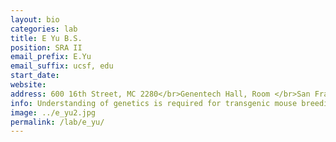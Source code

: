 ```yaml
---
layout: bio
categories: lab
title: E Yu B.S.
position: SRA II
email_prefix: E.Yu
email_suffix: ucsf, edu
start_date:
website:
address: 600 16th Street, MC 2280</br>Genentech Hall, Room </br>San Francisco, CA 94158-</br>
info: Understanding of genetics is required for transgenic mouse breeding.
image: ../e_yu2.jpg
permalink: /lab/e_yu/
---
```

